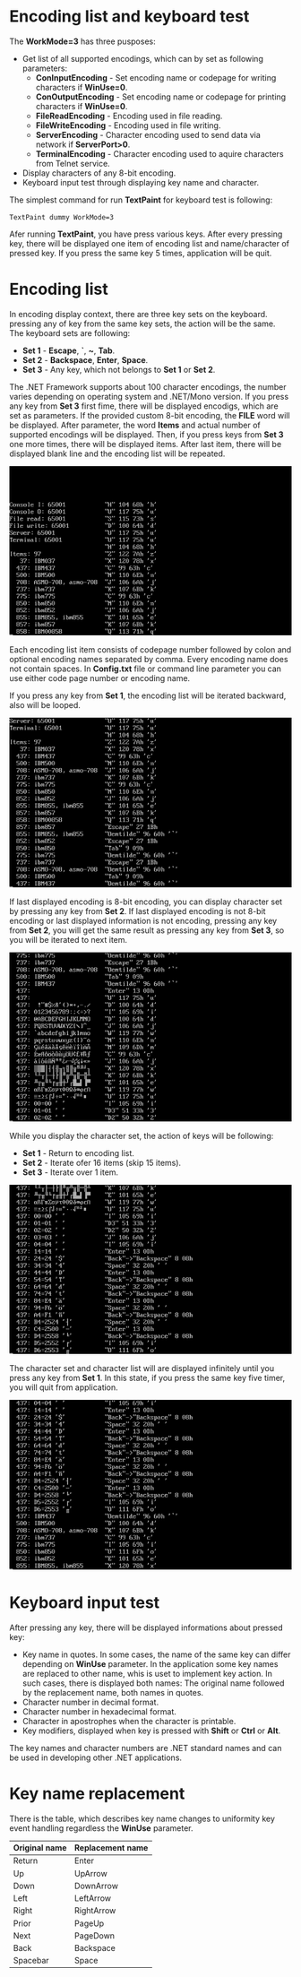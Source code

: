 # Encoding list and keyboard test

The **WorkMode=3** has three pusposes:


* Get list of all supported encodings, which can by set as following parameters:
  * **ConInputEncoding** \- Set encoding name or codepage for writing characters if **WinUse=0**\.
  * **ConOutputEncoding** \- Set encoding name or codepage for printing characters if **WinUse=0**\.
  * **FileReadEncoding** \- Encoding used in file reading\.
  * **FileWriteEncoding** \- Encoding used in file writing\.
  * **ServerEncoding** \- Character encoding used to send data via network if **ServerPort>0**\.
  * **TerminalEncoding** \- Character encoding used to aquire characters from Telnet service\.
* Display characters of any 8\-bit encoding\.
* Keyboard input test through displaying key name and character\.

The simplest command for run **TextPaint** for keyboard test is following:

```
TextPaint dummy WorkMode=3
```

Afer running **TextPaint**, you have press various keys\. After every pressing key, there will be displayed one item of encoding list and name/character of pressed key\. If you press the same key 5 times, application will be quit\.

# Encoding list

In encoding display context, there are three key sets on the keyboard\. pressing any of key from the same key sets, the action will be the same\. The keyboard sets are following:


* **Set 1** \- **Escape**, **\`**, **~**, **Tab**\.
* **Set 2** \- **Backspace**, **Enter**, **Space**\.
* **Set 3** \- Any key, which not belongs to **Set 1** or **Set 2**\.

The \.NET Framework supports about 100 character encodings, the number varies depending on operating system and \.NET/Mono version\. If you press any key from **Set 3** first fime, there will be displayed encodigs, which are set as parameters\. If the provided custom 8\-bit encoding, the **FILE** word will be displayed\. After parameter, the word **Items** and actual number of supported encodings will be displayed\. Then, if you press keys from **Set 3** one more times, there will be displayed items\. After last item, there will be displayed blank line and the encoding list will be repeated\.

![](Readme/3_01.png "")

Each encoding list item consists of codepage number followed by colon and optional encoding names separated by comma\. Every encoding name does not contain spaces\. In **Config\.txt** file or command line parameter you can use either code page number or encoding name\.

If you press any key from **Set 1**, the encoding list will be iterated backward, also will be looped\.

![](Readme/3_02.png "")

If last displayed encoding is 8\-bit encoding, you can display character set by pressing any key from **Set 2**\. If last displayed encoding is not 8\-bit encoding or last displayed information is not encoding, pressing any key from **Set 2**, you will get the same result as pressing any key from **Set 3**, so you will be iterated to next item\.

![](Readme/3_03.png "")

While you display the character set, the action of keys will be following:


* **Set 1** \- Return to encoding list\.
* **Set 2** \- Iterate ofer 16 items \(skip 15 items\)\.
* **Set 3** \- Iterate over 1 item\.

![](Readme/3_04.png "")

The character set and character list will are displayed infinitely until you press any key from **Set 1**\. In this state, if you press the same key five timer, you will quit from application\.

![](Readme/3_05.png "")

# Keyboard input test

After pressing any key, there will be displayed informations about pressed key:


* Key name in quotes\. In some cases, the name of the same key can differ depending on **WinUse** parameter\. In the application some key names are replaced to other name, whis is uset to implement key action\. In such cases, there is displayed both names: The original name followed by the replacement name, both names in quotes\.
* Character number in decimal format\.
* Character number in hexadecimal format\.
* Character in apostrophes when the character is printable\.
* Key modifiers, displayed when key is pressed with **Shift** or **Ctrl** or **Alt**\.

The key names and character numbers are \.NET standard names and can be used in developing other \.NET applications\.

# Key name replacement

There is the table, which describes key name changes to uniformity key event handling regardless the **WinUse** parameter\.

| Original name | Replacement name |
| --- | --- |
| Return | Enter |
| Up | UpArrow |
| Down | DownArrow |
| Left | LeftArrow |
| Right | RightArrow |
| Prior | PageUp |
| Next | PageDown |
| Back | Backspace |
| Spacebar | Space |




